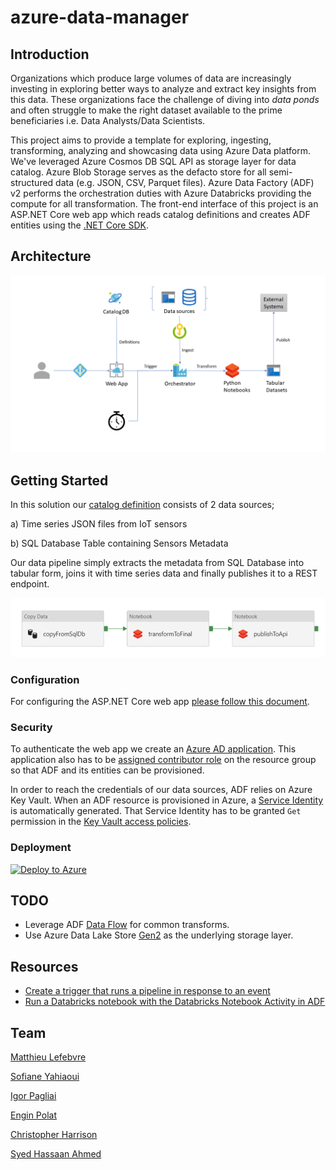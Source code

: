 # azure-data-manager

## Introduction

Organizations which produce large volumes of data are increasingly investing in exploring better ways to analyze and extract key insights from this data. These organizations face the challenge of diving into *data ponds* and often struggle to make the right dataset available to the prime beneficiaries i.e. Data Analysts/Data Scientists.

This project aims to provide a template for exploring, ingesting, transforming, analyzing and showcasing data using Azure Data platform. We've leveraged Azure Cosmos DB SQL API as storage layer for data catalog. Azure Blob Storage serves as the defacto store for all semi-structured data (e.g. JSON, CSV, Parquet files). Azure Data Factory (ADF) v2 performs the orchestration duties with Azure Databricks providing the compute for all transformation. The front-end interface of this project is an ASP.NET Core web app which reads catalog definitions and creates ADF entities using the [.NET Core SDK](https://docs.microsoft.com/en-us/azure/data-factory/quickstart-create-data-factory-dot-net).

## Architecture

![architecture.png](docs/architecture.png)

## Getting Started

In this solution our [catalog definition](DataManager.Web/SampleData) consists of 2 data sources;

a) Time series JSON files from IoT sensors

b) SQL Database Table containing Sensors Metadata

Our data pipeline simply extracts the metadata from SQL Database into tabular form, joins it with time series data and finally publishes it to a REST endpoint.

![architecture.png](docs/adf-pipeline.png)

### Configuration

For configuring the ASP.NET Core web app [please follow this document](docs/configuration.md).

### Security

To authenticate the web app we create an [Azure AD application](https://github.com/Azure-Samples/active-directory-aspnetcore-webapp-openidconnect-v2/tree/aspnetcore2-1). This application also has to be [assigned contributor role](https://docs.microsoft.com/en-us/azure/data-factory/quickstart-create-data-factory-dot-net#create-an-application-in-azure-active-directory) on the resource group so that ADF and its entities can be provisioned.

In order to reach the credentials of our data sources, ADF relies on Azure Key Vault. When an ADF resource is provisioned in Azure, a [Service Identity](https://docs.microsoft.com/en-us/azure/data-factory/data-factory-service-identity#retrieve-service-identity) is automatically generated. That Service Identity has to be granted `Get` permission in the [Key Vault access policies](https://docs.microsoft.com/en-us/azure/data-factory/store-credentials-in-key-vault#steps).

### Deployment

[![Deploy to Azure](http://azuredeploy.net/deploybutton.png)](https://portal.azure.com/#create/Microsoft.Template/uri/https%3A%2F%2Fraw.githubusercontent.com%2Fsyedhassaanahmed%2Fazure-data-manager%2Fmaster%2Fazuredeploy.json)

## TODO

- Leverage ADF [Data Flow](https://github.com/kromerm/adfdataflowdocs) for common transforms.
- Use Azure Data Lake Store [Gen2](https://docs.microsoft.com/en-us/azure/storage/data-lake-storage/introduction) as the underlying storage layer.

## Resources

- [Create a trigger that runs a pipeline in response to an event](https://docs.microsoft.com/en-us/azure/data-factory/how-to-create-event-trigger)
- [Run a Databricks notebook with the Databricks Notebook Activity in ADF](https://docs.microsoft.com/en-us/azure/data-factory/transform-data-using-databricks-notebook)

## Team

[Matthieu Lefebvre](https://www.linkedin.com/in/matthieu-lefebvre-92166728/)

[Sofiane Yahiaoui](https://www.linkedin.com/in/sofiane-yahiaoui-7006b915/)

[Igor Pagliai](https://github.com/igorpag)

[Engin Polat](https://github.com/polatengin)

[Christopher Harrison](https://github.com/GeekTrainer)

[Syed Hassaan Ahmed](https://twitter.com/hasssaaannn)